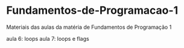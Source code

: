 # Fundamentos-de-Programacao-1
Materiais das aulas da matéria de Fundamentos de Programação 1

aula 6: loops
aula 7: loops e flags
